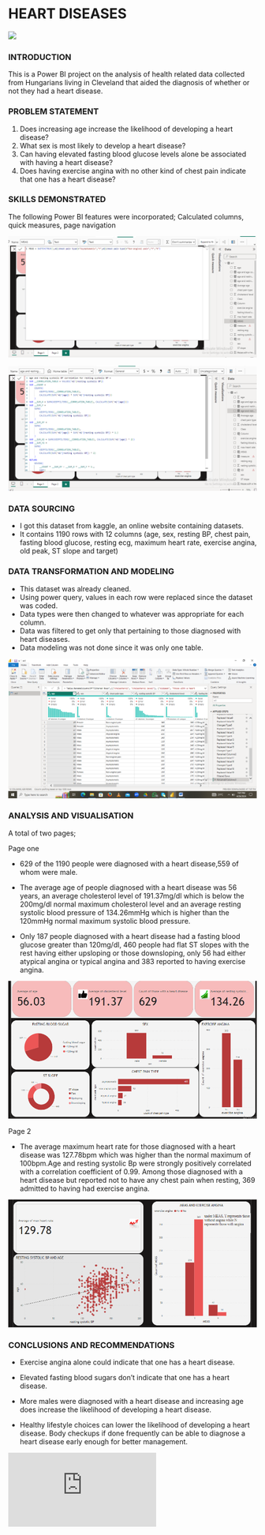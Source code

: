 # HEART DISEASES

![](https://github.com/kayenymelody/HEART-DISEASES-WITH-POWER-BI/blob/main/The%20link%20between%20heart%20disease%20and%20Alzheimer%E2%80%99s%20disease.jpeg)

### INTRODUCTION
This is a Power BI project on the analysis of health related data collected from Hungarians living in Cleveland that aided the diagnosis of whether or not they had a heart disease.

### PROBLEM STATEMENT
1. Does increasing age increase the likelihood of developing a heart disease?
2. What sex is most likely to develop a heart disease?
3. Can having elevated fasting blood glucose levels alone be associated with having a heart disease?
4. Does having exercise angina with no other kind of chest pain indicate that one has a heart disease?

### SKILLS DEMONSTRATED
The following Power BI features were incorporated;
Calculated columns, quick measures, page navigation

![](https://github.com/kayenymelody/HEART-DISEASES-WITH-POWER-BI/blob/main/calculated%20column.png)



![](https://github.com/kayenymelody/HEART-DISEASES-WITH-POWER-BI/blob/main/quick%20measure.png)


### DATA SOURCING

* I got this dataset from kaggle, an online website containing datasets.
* It contains 1190 rows with 12 columns (age, sex, resting BP, chest pain, fasting blood glucose, resting ecg, maximum heart rate, exercise angina, old peak, ST slope and target)

### DATA TRANSFORMATION AND MODELING

* This dataset was already cleaned.
* Using power query, values in each row were replaced since the dataset was coded.
* Data types were then changed to whatever was appropriate for each column.
* Data was filtered to get only that pertaining to those diagnosed with heart diseases.
* Data modeling was not done since it was only one table.

![](https://github.com/kayenymelody/HEART-DISEASES-WITH-POWER-BI/blob/main/power%20query.png)

### ANALYSIS AND VISUALISATION

A total of two pages;

Page one

* 629 of the 1190 people were diagnosed with a heart disease,559 of whom were male.

* The average age of people diagnosed with a heart disease was 56 years, an average cholesterol level of 191.37mg/dl which is below the 200mg/dl normal maximum cholesterol level and an average resting systolic blood pressure of 134.26mmHg which is higher than the 120mmHg normal maximum systolic blood pressure.

* Only 187 people diagnosed with a heart disease had a fasting blood glucose greater than 120mg/dl, 460 people had flat ST slopes with the rest having either upsloping or those downsloping, only 56 had either atypical angina or typical angina and 383 reported to having exercise angina.

![](https://github.com/kayenymelody/HEART-DISEASES-WITH-POWER-BI/blob/main/page%201.png)

Page 2

* The average maximum heart rate for those diagnosed with a heart disease was 127.78bpm which was higher than the normal maximum of 100bpm.Age and resting systolic Bp were strongly positively correlated with a correlation coefficient of 0.99. Among those diagnosed with a heart disease but reported not to have any chest pain when resting, 369 admitted to having had exercise angina.

![](https://github.com/kayenymelody/HEART-DISEASES-WITH-POWER-BI/blob/main/page%202.png)

### CONCLUSIONS AND RECOMMENDATIONS

* Exercise angina alone could indicate that one has a heart disease.

* Elevated fasting blood sugars don’t indicate that one has a heart disease.

* More males were diagnosed with a heart disease and increasing age does increase the likelihood of developing a heart disease.

* Healthy lifestyle choices can lower the likelihood of developing a heart disease. Body checkups if done frequently can be able to diagnose a heart disease early enough for better management.

![](https://github.com/kayenymelody/HEART-DISEASES-WITH-POWER-BI/blob/main/pdf.pdf)



